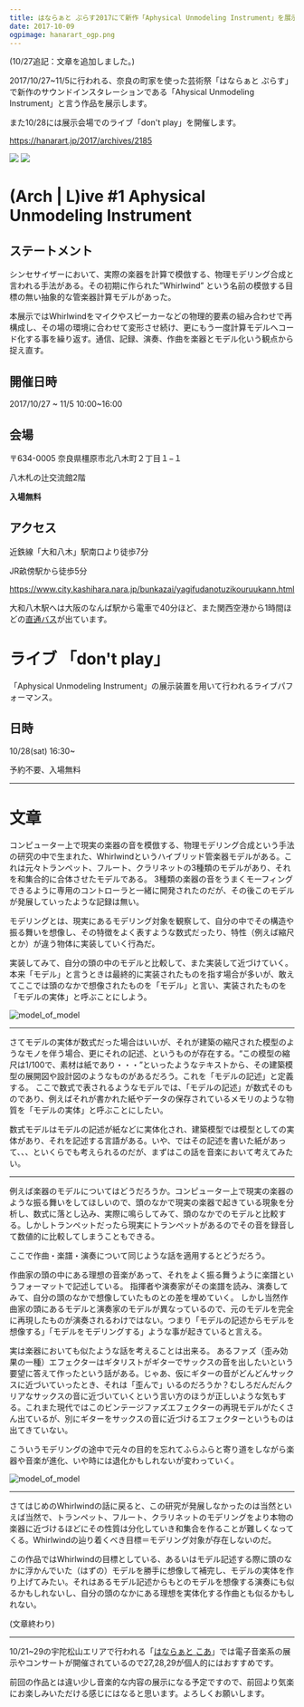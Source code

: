 ```yaml
---
title: はならぁと ぷらす2017にて新作「Aphysical Unmodeling Instrument」を展示
date: 2017-10-09
ogpimage: hanarart_ogp.png
---
```


(10/27追記：文章を追加しました。)

2017/10/27~11/5に行われる、奈良の町家を使った芸術祭「はならぁと ぷらす」で新作のサウンドインスタレーションである「Ahysical Unmodeling Instrument」と言う作品を展示します。

また10/28には展示会場でのライブ「don't play」を開催します。


<https://hanarart.jp/2017/archives/2185>

<!--more-->

![](hanarart_chirashi.jpg)
![](hanarart_chirashi2.jpg)

# (Arch | L)ive #1 Aphysical Unmodeling Instrument

## ステートメント

シンセサイザーにおいて、実際の楽器を計算で模倣する、物理モデリング合成と言われる手法がある。その初期に作られた”Whirlwind” という名前の模倣する目標の無い抽象的な管楽器計算モデルがあった。

本展示ではWhirlwindをマイクやスピーカーなどの物理的要素の組み合わせで再構成し、その場の環境に合わせて変形させ続け、更にもう一度計算モデルへコード化する事を繰り返す。通信、記録、演奏、作曲を楽器とモデル化いう観点から捉え直す。

## 開催日時

2017/10/27 ~ 11/5 10:00~16:00

## 会場

〒634-0005 奈良県橿原市北八木町２丁目１−１

八木札の辻交流館2階

**入場無料**

## アクセス

近鉄線「大和八木」駅南口より徒歩7分

JR畝傍駅から徒歩5分

<https://www.city.kashihara.nara.jp/bunkazai/yagifudanotuzikouruukann.html>

大和八木駅へは大阪のなんば駅から電車で40分ほど、また関西空港から1時間ほどの[直通バス](https://www.narakotsu.co.jp/kousoku/limousine/yagi_kanku.html)が出ています。

# ライブ 「don't play」

「Aphysical Unmodeling Instrument」の展示装置を用いて行われるライブパフォーマンス。

## 日時

10/28(sat) 16:30~

予約不要、入場無料

---

# 文章


コンピューター上で現実の楽器の音を模倣する、物理モデリング合成という手法の研究の中で生まれた、Whirlwindというハイブリッド管楽器モデルがある。これは元々トランペット、フルート、クラリネットの3種類のモデルがあり、それを和集合的に合体させたモデルである。
3種類の楽器の音をうまくモーフィングできるように専用のコントローラと一緒に開発されたのだが、その後このモデルが発展していったような記録は無い。

モデリングとは、現実にあるモデリング対象を観察して、自分の中でその構造や振る舞いを想像し、その特徴をよく表すような数式だったり、特性（例えば縮尺とか）が違う物体に実装していく行為だ。

実装してみて、自分の頭の中のモデルと比較して、また実装して近づけていく。
本来「モデル」と言うときは最終的に実装されたものを指す場合が多いが、敢えてここでは頭のなかで想像されたものを「モデル」と言い、実装されたものを「モデルの実体」と呼ぶことにしよう。

![model_of_model](model1.png)

---

さてモデルの実体が数式だった場合はいいが、それが建築の縮尺された模型のようなモノを伴う場合、更にそれの記述、というものが存在する。“この模型の縮尺は1/100で、素材は紙であり・・・”といったようなテキストから、その建築模型の展開図や設計図のようなものがあるだろう。これを「モデルの記述」と定義する。
ここで数式で表されるようなモデルでは、「モデルの記述」が数式そのものであり、例えばそれが書かれた紙やデータの保存されているメモリのような物質を「モデルの実体」と呼ぶことにしたい。

数式モデルはモデルの記述が紙などに実体化され、建築模型では模型としての実体があり、それを記述する言語がある。いや、ではその記述を書いた紙があって、、、といくらでも考えられるのだが、まずはこの話を音楽において考えてみたい。

---

例えば楽器のモデルについてはどうだろうか。コンピューター上で現実の楽器のような振る舞いをしてほしいので、頭のなかで現実の楽器で起きている現象を分析し、数式に落とし込み、実際に鳴らしてみて、頭のなかでのモデルと比較する。しかしトランペットだったら現実にトランペットがあるのでその音を録音して数値的に比較してしまうこともできる。

ここで作曲・楽譜・演奏について同じような話を適用するとどうだろう。

作曲家の頭の中にある理想の音楽があって、それをよく振る舞うように楽譜というフォーマットで記述している。
指揮者や演奏家がその楽譜を読み、演奏してみて、自分の頭のなかで想像していたものとの差を埋めていく。
しかし当然作曲家の頭にあるモデルと演奏家のモデルが異なっているので、元のモデルを完全に再現したものが演奏されるわけではない。つまり「モデルの記述からモデルを想像する」「モデルをモデリングする」ような事が起きていると言える。

実は楽器においても似たような話を考えることは出来る。
あるファズ（歪み効果の一種）エフェクターはギタリストがギターでサックスの音を出したいという要望に答えて作ったという話がある。じゃあ、仮にギターの音がどんどんサックスに近づいていったとき、それは「歪んで」いるのだろうか？むしろだんだんクリアなサックスの音に近づいていくという言い方のほうが正しいような気もする。これまた現代ではこのビンテージファズエフェクターの再現モデルがたくさん出ているが、別にギターをサックスの音に近づけるエフェクターというものは出てきていない。

こういうモデリングの途中で元々の目的を忘れてふらふらと寄り道をしながら楽器や音楽が進化、いや時には退化かもしれないが変わっていく。

![model_of_model](model2.png)


---

さてはじめのWhirlwindの話に戻ると、この研究が発展しなかったのは当然といえば当然で、トランペット、フルート、クラリネットのモデリングをより本物の楽器に近づけるほどにその性質は分化していき和集合を作ることが難しくなってくる。Whirlwindの辿り着くべき目標＝モデリング対象が存在しないのだ。

この作品ではWhirlwindの目標としている、あるいはモデル記述する際に頭のなかに浮かんでいた（はずの）モデルを勝手に想像して補完し、モデルの実体を作り上げてみたい。それはあるモデル記述からもとのモデルを想像する演奏にも似るかもしれないし、自分の頭のなかにある理想を実体化する作曲とも似るかもしれない。

(文章終わり)

---



10/21~29の宇陀松山エリアで行われる「[はならぁと こあ](https://hanarart.jp/2017/uda-2)」では電子音楽系の展示やコンサートが開催されているので27,28,29が個人的にはおすすめです。


前回の作品とは違い少し音楽的な内容の展示になる予定ですので、前回より気楽にお楽しみいただける感じにはなると思います。よろしくお願いします。  

